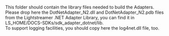 This folder should contain the library files needed to build the Adapters.<br>
Please drop here the DotNetAdapter_N2.dll and DotNetAdapter_N2.pdb files from the Lightstreamer .NET Adapter Library, you can find it in LS_HOME/DOCS-SDKs/sdk_adapter_dotnet/lib.<br>
To support logging facilities, you should copy here the log4net.dll file, too.
